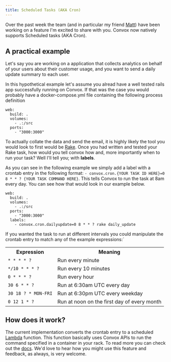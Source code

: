 ```yaml
---
title: Scheduled Tasks (AKA Cron)
---
```


Over the past week the team (and in particular my friend [Matt](https://twitter.com/mattmanning)) have been working on a feature I'm excited to share with you. Convox now natively supports Scheduled tasks (AKA Cron). 

## A practical example

Let's say you are working on a application that collects analytics on behalf of your users about their customer usage, and you want to send a daily update summary to each user.

In this hypothetical example let's assume you alread have a well tested rails app successfully running on Convox. If that was the case you would probably have a docker-compose.yml file containing the following process definition

```
web:
  build: .
  volumes:
    - .:/src
  ports:
    - "3000:3000"
```

To actually collate the data and send the email, it is highly likely the tool you would look to first would be [Rake](https://github.com/ruby/rake). Once you had written and tested your Rake task, how would you tell convox how and, more importantly when to run your task? Well I'll tell you; with **labels**.

As you can see in the following example we simply add a label with a crontab entry in the following format: `- convox.cron.{YOUR TASK ID HERE}=0 8 * * ? {YOUR TASK COMMAND HERE}`. This tells Convox to run the task at 8am every day. You can see how that would look in our example below.

```
web:
  build: .
  volumes:
    - .:/src
  ports:
    - "3000:3000"
  labels:
    - convox.cron.dailyupdate=0 8 * * ? rake daily_update
```

If you wanted the task to run at different intervals you could manipulate the crontab entry to match any of the example expressions:`

<table>
  <tr>
    <th>Expression</th>
    <th>Meaning</th>
  </tr>
  <tr>
    <td><code>* * * * ?</code></td>
    <td>Run every minute</td>
  </tr>
  <tr>
    <td><code>*/10 * * * ?</code></td>
    <td>Run every 10 minutes</td>
  </tr>
  <tr>
    <td><code>0 * * * ?</code></td>
    <td>Run every hour</td>
  </tr>
  <tr>
    <td><code>30 6 * * ?</code></td>
    <td>Run at 6:30am UTC every day</td>
  </tr>
  <tr>
    <td><code>30 18 ? * MON-FRI</code></td>
    <td>Run at 6:30pm UTC every weekday</td>
  </tr>
  <tr>
    <td><code>0 12 1 * ?</code></td>
    <td>Run at noon on the first day of every month</td>
  </tr>
</table>

## How does it work?

The current implementation converts the crontab entry to a scheduled [Lambda](http://docs.aws.amazon.com/lambda/latest/dg/with-scheduled-events.html) function. This function basically uses Convox APIs to run the command specified in a container in your rack. To read more you can check out the [docs](/docs/scheduled-tasks/). We'd love to hear how you might use this feature and feedback, as always, is very welcome.
